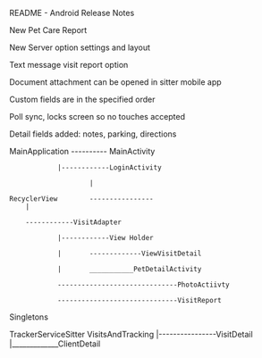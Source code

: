 README - Android Release Notes

New Pet Care Report

New Server option settings and layout

Text message visit report option

Document attachment can be opened in sitter mobile app

Custom fields are in the specified order

Poll sync, locks screen so no touches accepted

Detail fields added: notes, parking, directions



MainApplication ---------- MainActivity
				
				|------------LoginActivity	
						
						|
						
	RecyclerView		----------------
		|
		
		------------VisitAdapter
		
				|------------View Holder 
				
				|		-------------ViewVisitDetail
				
				|		___________PetDetailActivity
				
				------------------------------PhotoActiivty
				
				------------------------------VisitReport
				

Singletons

TrackerServiceSitter
VisitsAndTracking
	|----------------VisitDetail
	|_____________ClientDetail
	

